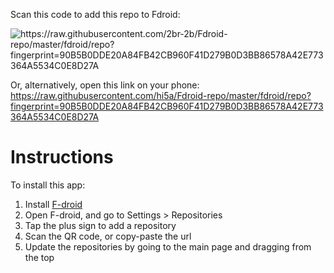 Scan this code to add this repo to Fdroid:

<img title="QR Code" src="QR code.svg" alt="https://raw.githubusercontent.com/2br-2b/Fdroid-repo/master/fdroid/repo?fingerprint=90B5B0DDE20A84FB42CB960F41D279B0D3BB86578A42E773364A5534C0E8D27A">

Or, alternatively, open this link on your phone: 
https://raw.githubusercontent.com/hi5a/Fdroid-repo/master/fdroid/repo?fingerprint=90B5B0DDE20A84FB42CB960F41D279B0D3BB86578A42E773364A5534C0E8D27A

# Instructions

To install this app:
1. Install [F-droid](https://f-droid.org/)
2. Open F-droid, and go to Settings > Repositories
3. Tap the plus sign to add a repository
4. Scan the QR code, or copy-paste the url
5. Update the repositories by going to the main page and dragging from the top
